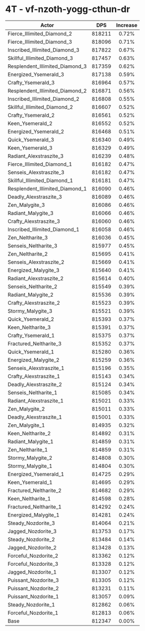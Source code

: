 # 4T - vf-nzoth-yogg-cthun-dr
| Actor | DPS | Increase |
|---|:---:|:---:|
|Fierce_Illimited_Diamond_2|818211|0.72%|
|Fierce_Illimited_Diamond_3|818096|0.71%|
|Inscribed_Illimited_Diamond_3|817822|0.67%|
|Skillful_Illimited_Diamond_3|817457|0.63%|
|Resplendent_Illimited_Diamond_3|817359|0.62%|
|Energized_Ysemerald_3|817138|0.59%|
|Crafty_Ysemerald_3|816964|0.57%|
|Resplendent_Illimited_Diamond_2|816871|0.56%|
|Inscribed_Illimited_Diamond_2|816808|0.55%|
|Skillful_Illimited_Diamond_2|816607|0.52%|
|Crafty_Ysemerald_2|816561|0.52%|
|Keen_Ysemerald_2|816552|0.52%|
|Energized_Ysemerald_2|816468|0.51%|
|Quick_Ysemerald_3|816340|0.49%|
|Keen_Ysemerald_3|816329|0.49%|
|Radiant_Alexstraszite_3|816239|0.48%|
|Fierce_Illimited_Diamond_1|816182|0.47%|
|Senseis_Alexstraszite_3|816182|0.47%|
|Skillful_Illimited_Diamond_1|816181|0.47%|
|Resplendent_Illimited_Diamond_1|816090|0.46%|
|Deadly_Alexstraszite_3|816089|0.46%|
|Zen_Malygite_3|816086|0.46%|
|Radiant_Malygite_3|816066|0.46%|
|Crafty_Alexstraszite_3|816060|0.46%|
|Inscribed_Illimited_Diamond_1|816058|0.46%|
|Zen_Neltharite_3|816036|0.45%|
|Senseis_Neltharite_3|815977|0.45%|
|Zen_Neltharite_2|815695|0.41%|
|Senseis_Alexstraszite_2|815669|0.41%|
|Energized_Malygite_3|815640|0.41%|
|Radiant_Alexstraszite_2|815614|0.40%|
|Senseis_Neltharite_2|815549|0.39%|
|Radiant_Malygite_2|815536|0.39%|
|Crafty_Alexstraszite_2|815523|0.39%|
|Stormy_Malygite_3|815521|0.39%|
|Quick_Ysemerald_2|815393|0.37%|
|Keen_Neltharite_3|815391|0.37%|
|Crafty_Ysemerald_1|815375|0.37%|
|Fractured_Neltharite_3|815352|0.37%|
|Quick_Ysemerald_1|815280|0.36%|
|Energized_Malygite_2|815259|0.36%|
|Senseis_Alexstraszite_1|815196|0.35%|
|Crafty_Alexstraszite_1|815143|0.34%|
|Deadly_Alexstraszite_2|815124|0.34%|
|Senseis_Neltharite_1|815085|0.34%|
|Radiant_Alexstraszite_1|815021|0.33%|
|Zen_Malygite_2|815011|0.33%|
|Deadly_Alexstraszite_1|815001|0.33%|
|Zen_Malygite_1|814935|0.32%|
|Keen_Neltharite_2|814892|0.31%|
|Radiant_Malygite_1|814859|0.31%|
|Zen_Neltharite_1|814859|0.31%|
|Stormy_Malygite_2|814808|0.30%|
|Stormy_Malygite_1|814804|0.30%|
|Energized_Ysemerald_1|814725|0.29%|
|Keen_Ysemerald_1|814695|0.29%|
|Fractured_Neltharite_2|814682|0.29%|
|Keen_Neltharite_1|814598|0.28%|
|Fractured_Neltharite_1|814292|0.24%|
|Energized_Malygite_1|814281|0.24%|
|Steady_Nozdorite_3|814064|0.21%|
|Jagged_Nozdorite_3|813753|0.17%|
|Steady_Nozdorite_2|813484|0.14%|
|Jagged_Nozdorite_2|813428|0.13%|
|Forceful_Nozdorite_2|813362|0.12%|
|Forceful_Nozdorite_3|813328|0.12%|
|Jagged_Nozdorite_1|813307|0.12%|
|Puissant_Nozdorite_3|813305|0.12%|
|Puissant_Nozdorite_2|813231|0.11%|
|Puissant_Nozdorite_1|813057|0.09%|
|Steady_Nozdorite_1|812862|0.06%|
|Forceful_Nozdorite_1|812813|0.06%|
|Base|812347|0.00%|
